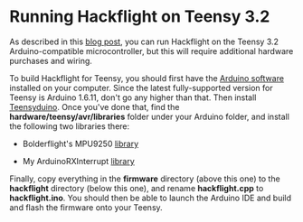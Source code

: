 # Running Hackflight on Teensy 3.2

As described in this [blog post](http://diydrones.com/profiles/blogs/hackflight-teensycopter), you can run 
Hackflight on the Teensy 3.2 Arduino-compatible microcontroller, but this will require additional hardware
purchases and wiring.

To build Hackflight for Teensy, you should first have the 
[Arduino software](https://www.arduino.cc/en/Main/Software) installed on your computer.  Since the
latest fully-supported version for Teensy is Arduino 1.6.11, don't go any higher than that.  Then install 
[Teensyduino](http://www.pjrc.com/teensy/td_download.html). Once you've done that, find the
<b>hardware/teensy/avr/libraries</b> folder under your Arduino folder, and install the following two libraries
there:
<ul>
<li> Bolderflight's MPU9250 <a href="https://github.com/bolderflight/MPU9250">library</a>
<p><li> My ArduinoRXInterrupt <a href="https://github.com/simondlevy/ArduinoRXInterrupt">library</a>
</ul>

Finally, copy everything in the <b>firmware</b> directory (above this one) to the 
<b>hackflight</b> directory (below this one), and rename <b>hackflight.cpp</b> to <b>hackflight.ino</b>.
You should then be able to launch the Arduino IDE and build and flash the firmware onto your Teensy.

